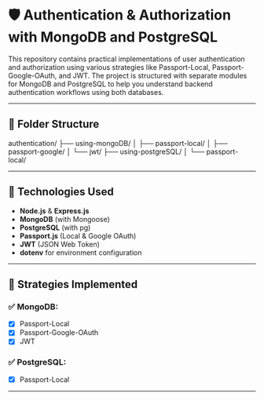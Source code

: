 # 🛡️ Authentication & Authorization with MongoDB and PostgreSQL

This repository contains practical implementations of user authentication and authorization using various strategies like Passport-Local, Passport-Google-OAuth, and JWT. The project is structured with separate modules for MongoDB and PostgreSQL to help you understand backend authentication workflows using both databases.

---

## 📁 Folder Structure
authentication/
├── using-mongoDB/
│ ├── passport-local/
│ ├── passport-google/
│ └── jwt/
├── using-postgreSQL/
│ └── passport-local/

---

## 🚀 Technologies Used

- **Node.js** & **Express.js**
- **MongoDB** (with Mongoose)
- **PostgreSQL** (with pg)
- **Passport.js** (Local & Google OAuth)
- **JWT** (JSON Web Token)
- **dotenv** for environment configuration

---

## 🔐 Strategies Implemented

### ✅ MongoDB:
- [x] Passport-Local
- [x] Passport-Google-OAuth
- [x] JWT

### ✅ PostgreSQL:
- [x] Passport-Local

---

